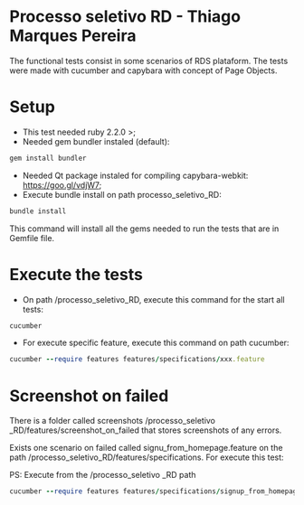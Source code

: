 # Processo seletivo RD - Thiago Marques Pereira

The functional tests consist in some scenarios of RDS plataform. The tests were made with cucumber and capybara with concept of Page Objects.

# Setup

- This test needed ruby 2.2.0 >;
- Needed gem bundler instaled (default):

```ruby
gem install bundler
```
- Needed Qt package instaled for compiling capybara-webkit: https://goo.gl/vdjW7;
- Execute bundle install on path processo_seletivo_RD:

```ruby
bundle install
```
This command will install all the gems needed to run the tests that are in Gemfile file.

# Execute the tests

- On path /processo_seletivo_RD, execute this command for the start all tests: 
```ruby
cucumber
```
- For execute specific feature, execute this command on path cucumber: 
```ruby
cucumber --require features features/specifications/xxx.feature
```
# Screenshot on failed

There is a folder called screenshots /processo_seletivo _RD/features/screenshot_on_failed that stores screenshots of any errors.

Exists one scenario on failed called signu_from_homepage.feature on the path /processo_seletivo_RD/features/specifications. 
For execute this test:

PS: Execute from the /processo_seletivo _RD path

```ruby
cucumber --require features features/specifications/signup_from_homepage.feature
```

